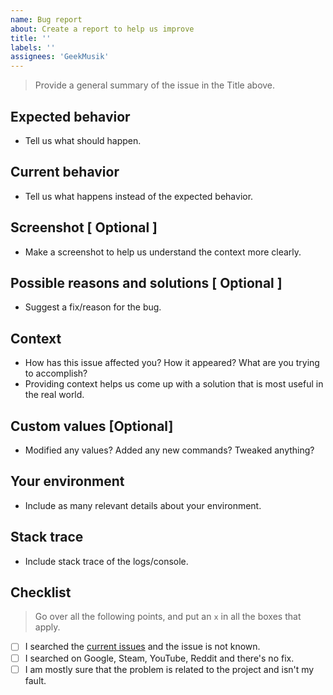 ```yaml
---
name: Bug report
about: Create a report to help us improve
title: ''
labels: ''
assignees: 'GeekMusik'
---
```

> Provide a general summary of the issue in the Title above.

## Expected behavior
* Tell us what should happen.

## Current behavior
* Tell us what happens instead of the expected behavior.

## Screenshot [ Optional ]
* Make a screenshot to help us understand the context more clearly.

## Possible reasons and solutions [ Optional ] 
* Suggest a fix/reason for the bug.

## Context
* How has this issue affected you? How it appeared? What are you trying to accomplish?
* Providing context helps us come up with a solution that is most useful in the real world.

## Custom values [Optional]
*  Modified any values? Added any new commands? Tweaked anything?

## Your environment
* Include as many relevant details about your environment.

## Stack trace
*  Include stack trace of the logs/console.

## Checklist
>  Go over all the following points, and put an `x` in all the boxes that apply.
- [ ] I searched the [current issues](https://github.com/GeekMusik/GeekMusicBot/issues) and the issue is not known.
- [ ] I searched on Google, Steam, YouTube, Reddit and there's no fix.
- [ ] I am mostly sure that the problem is related to the project and isn't my fault.
